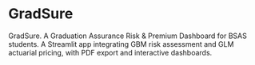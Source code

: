 # GradSure
GradSure. A Graduation Assurance Risk &amp; Premium Dashboard for BSAS students. A Streamlit app integrating GBM risk assessment and GLM actuarial pricing, with PDF export and interactive dashboards.
